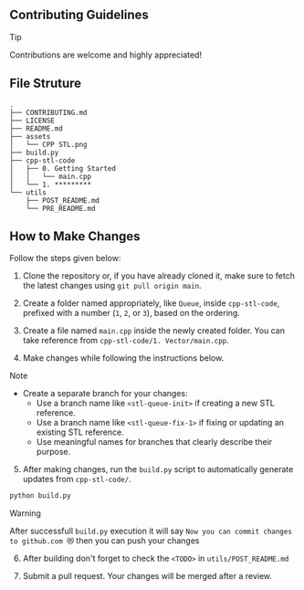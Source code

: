 ## Contributing Guidelines

> [!TIP]
> Contributions are welcome and highly appreciated!

## File Struture

```
.
├── CONTRIBUTING.md
├── LICENSE
├── README.md
├── assets
│   └── CPP STL.png
├── build.py
├── cpp-stl-code
│   ├── 0. Getting Started
│   │   └── main.cpp
│   └── 1. *********
└── utils
    ├── POST_README.md
    └── PRE_README.md
```


## How to Make Changes

Follow the steps given below:

1. Clone the repository or, if you have already cloned it, make sure to fetch the latest changes using `git pull origin main`.

2. Create a folder named appropriately, like `Queue`, inside `cpp-stl-code`, prefixed with a number (`1`, `2`, or `3`), based on the ordering.

3. Create a file named `main.cpp` inside the newly created folder. You can take reference from `cpp-stl-code/1. Vector/main.cpp`.

4. Make changes while following the instructions below.

> [!NOTE]
> - Create a separate branch for your changes:
>   - Use a branch name like `<stl-queue-init>` if creating a new STL reference.
>   - Use a branch name like `<stl-queue-fix-1>` if fixing or updating an existing STL reference.
>   - Use meaningful names for branches that clearly describe their purpose.



5. After making changes, run the `build.py` script to automatically generate updates from `cpp-stl-code/`.

```sh
python build.py
```

> [!WARNING]
> After successfull `build.py` execution it will say `Now you can commit changes to github.com 😻`
> then you can push your changes

6. After building don't forget to check the `<TODO>` in `utils/POST_README.md`

7. Submit a pull request. Your changes will be merged after a review.
